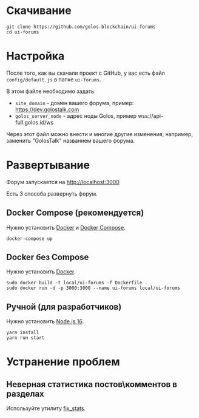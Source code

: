 # Скачивание

```
git clone https://github.com/golos-blockchain/ui-forums
cd ui-forums
```

# Настройка

После того, как вы скачали проект с GitHub, у вас есть файл `config/default.js` в папке `ui-forums`.

В этом файле необходимо задать:
- `site_domain` - домен вашего форума, пример: https://dev.golostalk.com
- `golos_server_node` - адрес ноды Golos, пример wss://api-full.golos.id/ws

Через этот файл можно внести и многие другие изменения, например, заменить "GolosTalk" названием вашего форума.

# Развертывание

Форум запускается на [http://localhost:3000](http://localhost:3000)

Есть 3 способа развернуть форум.

## Docker Compose (рекомендуется)

Нужно установить [Docker](https://docs.docker.com/engine/install/) и [Docker Compose](https://docs.docker.com/compose/install/).

```
docker-compose up
```

## Docker без Compose

Нужно установить [Docker](https://docs.docker.com/engine/install/).

```
sudo docker build -t local/ui-forums -f Dockerfile .
sudo docker run -d -p 3000:3000 --name ui-forums local/ui-forums
```

## Ручной (для разработчиков)

Нужно установить [Node.js 16](https://github.com/nodesource/distributions/blob/master/README.md).

```
yarn install
yarn run start
```

# Устранение проблем

## Неверная статистика постов\комментов в разделах

Используйте утилиту [fix_stats](fix_stats).

